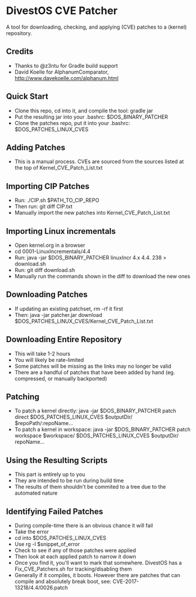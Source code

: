 DivestOS CVE Patcher
====================

A tool for downloading, checking, and applying (CVE) patches to a (kernel) repository.

Credits
-------
- Thanks to @z3ntu for Gradle build support
- David Koelle for AlphanumComparator, http://www.davekoelle.com/alphanum.html

Quick Start
-----------
- Clone this repo, cd into it, and compile the tool: gradle jar
- Put the resulting jar into your .bashrc: $DOS_BINARY_PATCHER
- Clone the patches repo, put it into your .bashrc: $DOS_PATCHES_LINUX_CVES

Adding Patches
--------------
- This is a manual process. CVEs are sourced from the sources listed at the top of Kernel_CVE_Patch_List.txt

Importing CIP Patches
---------------------
- Run: ./CIP.sh $PATH_TO_CIP_REPO
- Then run: git diff CIP.txt
- Manually import the new patches into Kernel_CVE_Patch_List.txt

Importing Linux incrementals
----------------------------
- Open kernel.org in a browser
- cd 0001-LinuxIncrementals/4.4
- Run: java -jar $DOS_BINARY_PATCHER linuxIncr 4.x 4.4. 238 > download.sh
- Run: git diff download.sh
- Manually run the commands shown in the diff to download the new ones

Downloading Patches
-------------------
- If updating an existing patchset, rm -rf it first
- Then: java -jar patcher.jar download $DOS_PATCHES_LINUX_CVES/Kernel_CVE_Patch_List.txt

Downloading Entire Repository
-----------------------------
- This will take 1-2 hours
- You will likely be rate-limited
- Some patches will be missing as the links may no longer be valid
- There are a handful of patches that have been added by hand (eg. compressed, or manually backported)

Patching
--------
- To patch a kernel directly: java -jar $DOS_BINARY_PATCHER patch direct $DOS_PATCHES_LINUX_CVES $outputDir/ $repoPath/:repoName...
- To patch a kernel in workspace: java -jar $DOS_BINARY_PATCHER patch workspace $workspace/ $DOS_PATCHES_LINUX_CVES $outputDir/ repoName...

Using the Resulting Scripts
---------------------------
- This part is entirely up to you
- They are intended to be run during build time
- The results of them shouldn't be commited to a tree due to the automated nature

Identifying Failed Patches
--------------------------
- During compile-time there is an obvious chance it will fail
- Take the error
- cd into $DOS_PATCHES_LINUX_CVES
- Use rg -l $snippet_of_error
- Check to see if any of those patches were applied
- Then look at each applied patch to narrow it down
- Once you find it, you'll want to mark that somewhere. DivestOS has a Fix_CVE_Patchers.sh for tracking/disabling them
- Generally if it compiles, it boots. However there are patches that can compile and absolutely break boot, see: CVE-2017-13218/4.4/0026.patch
